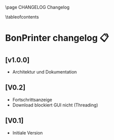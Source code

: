 \page CHANGELOG Changelog

\tableofcontents

# BonPrinter changelog 📋️

## [v1.0.0]

* Architektur und Dokumentation

## [V0.2]

* Fortschrittsanzeige
* Download blockiert GUI nicht (Threading)

## [V0.1]

* Initiale Version
